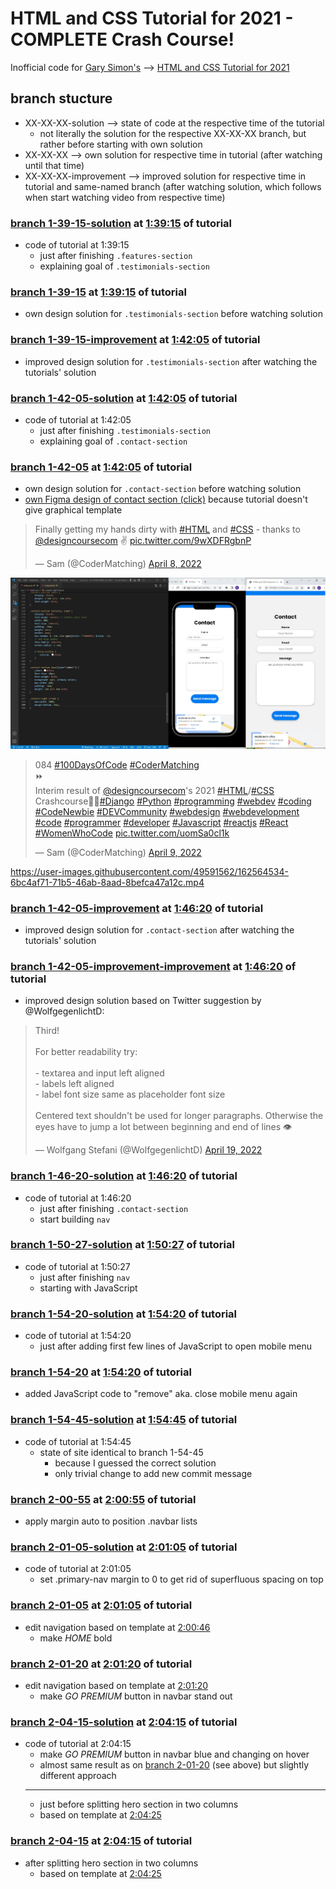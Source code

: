 # HTML and CSS Tutorial for 2021 - COMPLETE Crash Course!
Inofficial code for [Gary Simon's](https://github.com/designcourse) --> [HTML and CSS Tutorial for 2021](https://youtu.be/D-h8L5hgW-w)

## branch stucture
- XX-XX-XX-solution	--> state of code at the respective time of the tutorial
	- not literally the solution for the respective XX-XX-XX branch, but rather before starting with own solution
- XX-XX-XX 		--> own solution for respective time in tutorial (after watching until that time)
- XX-XX-XX-improvement	--> improved solution for respective time in tutorial and same-named branch (after watching solution, which follows when start watching video from respective time)

### [branch 1-39-15-solution](https://github.com/Sammeeey/HTML-CSS-CrashCourse-2021/tree/1-39-15-solution) at [1:39:15](https://youtu.be/D-h8L5hgW-w?t=5960) of tutorial
<!-- d940e13ac2cf0d63bf8d514e45773373d63c4843 -->
- code of tutorial at 1:39:15
    - just after finishing `.features-section`
    - explaining goal of `.testimonials-section`

### [branch 1-39-15](https://github.com/Sammeeey/HTML-CSS-CrashCourse-2021/tree/1-39-15) at [1:39:15](https://youtu.be/D-h8L5hgW-w?t=5960) of tutorial
<!-- 273983a030837920e778edadb1a4894aec0e3fb3 -->
- own design solution for `.testimonials-section` before watching solution

### [branch 1-39-15-improvement](https://github.com/Sammeeey/HTML-CSS-CrashCourse-2021/tree/1-39-15-improvement) at [1:42:05](https://youtu.be/D-h8L5hgW-w?t=6125) of tutorial
<!-- 7cdbdc1974db73dc3668f884674aed4d74527bce -->
- improved design solution for `.testimonials-section` after watching the tutorials' solution

### [branch 1-42-05-solution](https://github.com/Sammeeey/HTML-CSS-CrashCourse-2021/tree/1-42-05-solution) at [1:42:05](https://youtu.be/D-h8L5hgW-w?t=6125) of tutorial
<!-- f7b646ec73466e55bd5185fb704bcd15fd2f8eee -->
- code of tutorial at 1:42:05
    - just after finishing `.testimonials-section`
    - explaining goal of `.contact-section`

### [branch 1-42-05](https://github.com/Sammeeey/HTML-CSS-CrashCourse-2021/tree/1-42-05) at [1:42:05](https://youtu.be/D-h8L5hgW-w?t=6125) of tutorial
<!-- 8dc01d486c156226ca75cc47c909ad5b273a13ba -->
- own design solution for `.contact-section` before watching solution
- [own Figma design of contact section (click)](https://www.figma.com/file/MEz6tNBmiFAMHUnLWxsMmk/22-04-05_HTML_CSS_2021?node-id=1%3A2) because tutorial doesn't give graphical template

<blockquote class="twitter-tweet" data-theme="light"><p lang="en" dir="ltr">Finally getting my hands dirty with <a href="https://twitter.com/hashtag/HTML?src=hash&amp;ref_src=twsrc%5Etfw">#HTML</a> and <a href="https://twitter.com/hashtag/CSS?src=hash&amp;ref_src=twsrc%5Etfw">#CSS</a> - thanks to <a href="https://twitter.com/designcoursecom?ref_src=twsrc%5Etfw">@designcoursecom</a> ✌ <a href="https://t.co/9wXDFRgbnP">pic.twitter.com/9wXDFRgbnP</a></p>&mdash; Sam (@CoderMatching) <a href="https://twitter.com/CoderMatching/status/1512510857175085060?ref_src=twsrc%5Etfw">April 8, 2022</a></blockquote>

![picture of own design template](https://github.com/Sammeeey/HTML-CSS-CrashCourse-2021/blob/bbb8d227d0ad42856cc57f877de95138471cd0b4/progress_documentation/1-42-05/1-42-05_screenshot_contact_section.jpg)

<blockquote class="twitter-tweet" data-theme="light"><p lang="en" dir="ltr">084 <a href="https://twitter.com/hashtag/100DaysOfCode?src=hash&amp;ref_src=twsrc%5Etfw">#100DaysOfCode</a> <a href="https://twitter.com/hashtag/CoderMatching?src=hash&amp;ref_src=twsrc%5Etfw">#CoderMatching</a><br>⏩<br>Interim result of <a href="https://twitter.com/designcoursecom?ref_src=twsrc%5Etfw">@designcoursecom</a>&#39;s 2021 <a href="https://twitter.com/hashtag/HTML?src=hash&amp;ref_src=twsrc%5Etfw">#HTML</a>/<a href="https://twitter.com/hashtag/CSS?src=hash&amp;ref_src=twsrc%5Etfw">#CSS</a> Crashcourse🎨🤗<a href="https://twitter.com/hashtag/Django?src=hash&amp;ref_src=twsrc%5Etfw">#Django</a> <a href="https://twitter.com/hashtag/Python?src=hash&amp;ref_src=twsrc%5Etfw">#Python</a> <a href="https://twitter.com/hashtag/programming?src=hash&amp;ref_src=twsrc%5Etfw">#programming</a> <a href="https://twitter.com/hashtag/webdev?src=hash&amp;ref_src=twsrc%5Etfw">#webdev</a> <a href="https://twitter.com/hashtag/coding?src=hash&amp;ref_src=twsrc%5Etfw">#coding</a> <a href="https://twitter.com/hashtag/CodeNewbie?src=hash&amp;ref_src=twsrc%5Etfw">#CodeNewbie</a> <a href="https://twitter.com/hashtag/DEVCommunity?src=hash&amp;ref_src=twsrc%5Etfw">#DEVCommunity</a> <a href="https://twitter.com/hashtag/webdesign?src=hash&amp;ref_src=twsrc%5Etfw">#webdesign</a> <a href="https://twitter.com/hashtag/webdevelopment?src=hash&amp;ref_src=twsrc%5Etfw">#webdevelopment</a> <a href="https://twitter.com/hashtag/code?src=hash&amp;ref_src=twsrc%5Etfw">#code</a> <a href="https://twitter.com/hashtag/programmer?src=hash&amp;ref_src=twsrc%5Etfw">#programmer</a> <a href="https://twitter.com/hashtag/developer?src=hash&amp;ref_src=twsrc%5Etfw">#developer</a> <a href="https://twitter.com/hashtag/Javascript?src=hash&amp;ref_src=twsrc%5Etfw">#Javascript</a> <a href="https://twitter.com/hashtag/reactjs?src=hash&amp;ref_src=twsrc%5Etfw">#reactjs</a> <a href="https://twitter.com/hashtag/React?src=hash&amp;ref_src=twsrc%5Etfw">#React</a> <a href="https://twitter.com/hashtag/WomenWhoCode?src=hash&amp;ref_src=twsrc%5Etfw">#WomenWhoCode</a> <a href="https://t.co/uomSa0cl1k">pic.twitter.com/uomSa0cl1k</a></p>&mdash; Sam (@CoderMatching) <a href="https://twitter.com/CoderMatching/status/1512663597473841158?ref_src=twsrc%5Etfw">April 9, 2022</a></blockquote>

https://user-images.githubusercontent.com/49591562/162564534-6bc4af71-71b5-46ab-8aad-8befca47a12c.mp4

### [branch 1-42-05-improvement](https://github.com/Sammeeey/HTML-CSS-CrashCourse-2021/tree/1-42-05-improvement) at [1:46:20](https://youtu.be/D-h8L5hgW-w?t=6380) of tutorial
<!-- f72250ca3dd3543d66278c34604c4195ada2ce74 -->
- improved design solution for `.contact-section` after watching the tutorials' solution

### [branch 1-42-05-improvement-improvement](https://github.com/Sammeeey/HTML-CSS-CrashCourse-2021/tree/1-42-05-improvement-improvement) at [1:46:20](https://youtu.be/D-h8L5hgW-w?t=6380) of tutorial
- improved design solution based on Twitter suggestion by @WolfgegenlichtD:
<blockquote class="twitter-tweet"><p lang="en" dir="ltr">Third! <br><br>For better readability try:<br><br>- textarea and input left aligned<br>- labels left aligned <br>- label font size same as placeholder font size<br><br>Centered text shouldn&#39;t be used for longer paragraphs. Otherwise the eyes have to jump a lot between beginning and end of lines 👁</p>&mdash; Wolfgang Stefani (@WolfgegenlichtD) <a href="https://twitter.com/WolfgegenlichtD/status/1516285365887197184?ref_src=twsrc%5Etfw">April 19, 2022</a></blockquote>

### [branch 1-46-20-solution](https://github.com/Sammeeey/HTML-CSS-CrashCourse-2021/tree/1-46-20-solution) at [1:46:20](https://youtu.be/D-h8L5hgW-w?t=6380) of tutorial
<!-- 2ff5bf3c564f013aaa0217d34f6d34393bbc918e -->
- code of tutorial at 1:46:20
    - just after finishing `.contact-section`
    - start building `nav`

### [branch 1-50-27-solution](https://github.com/Sammeeey/HTML-CSS-CrashCourse-2021/tree/1-50-27-solution) at [1:50:27](https://youtu.be/D-h8L5hgW-w?t=6627) of tutorial
<!-- 3163784cb3c1cb4f327bc7f99a59119455f5f2c6 -->
- code of tutorial at 1:50:27
    - just after finishing `nav`
    - starting with JavaScript

### [branch 1-54-20-solution](https://github.com/Sammeeey/HTML-CSS-CrashCourse-2021/tree/1-54-20-solution) at [1:54:20](https://youtu.be/D-h8L5hgW-w?t=6860) of tutorial
<!-- 62575d2afae7978bd52e4390aa787108baf95636 -->
- code of tutorial at 1:54:20
    - just after adding first few lines of JavaScript to open mobile menu

### [branch 1-54-20](https://github.com/Sammeeey/HTML-CSS-CrashCourse-2021/tree/1-54-20) at [1:54:20](https://youtu.be/D-h8L5hgW-w?t=6860) of tutorial
<!-- 37bbad2c2a476e859263842094989d263d793ab8 -->
- added JavaScript code to "remove" aka. close mobile menu again

### [branch 1-54-45-solution](https://github.com/Sammeeey/HTML-CSS-CrashCourse-2021/tree/1-54-45-solution) at [1:54:45](https://youtu.be/D-h8L5hgW-w?t=6885) of tutorial
<!-- f8381dfa1b083dc3d5b6b8268693604a0870adc9 -->
- code of tutorial at 1:54:45
    - state of site identical to branch 1-54-45
	    - because I guessed the correct solution
	    - only trivial change to add new commit message

### [branch 2-00-55](https://github.com/Sammeeey/HTML-CSS-CrashCourse-2021/tree/2-00-55) at [2:00:55](https://youtu.be/D-h8L5hgW-w?t=7255) of tutorial
<!-- 54733059d6f8517049ae014c9e74c58429cfb87a -->
- apply margin auto to position .navbar lists

### [branch 2-01-05-solution](https://github.com/Sammeeey/HTML-CSS-CrashCourse-2021/tree/2-01-05-solution) at [2:01:05](https://youtu.be/D-h8L5hgW-w?t=7265) of tutorial
<!-- d786ef5f188fb302a432cd8f46efeb23223696b0 -->
- code of tutorial at 2:01:05
    - set .primary-nav margin to 0 to get rid of superfluous spacing on top

### [branch 2-01-05](https://github.com/Sammeeey/HTML-CSS-CrashCourse-2021/tree/2-01-05) at [2:01:05](https://youtu.be/D-h8L5hgW-w?t=7255) of tutorial
<!-- 54733059d6f8517049ae014c9e74c58429cfb87a -->
- edit navigation based on template at [2:00:46](https://youtu.be/D-h8L5hgW-w?t=7246)
	- make *HOME* bold

### [branch 2-01-20](https://github.com/Sammeeey/HTML-CSS-CrashCourse-2021/tree/2-01-20) at [2:01:20](https://youtu.be/D-h8L5hgW-w?t=7280) of tutorial
<!-- e903a86ac64ba2cab5eb373ac13eff197d72ce68 -->
- edit navigation based on template at [2:01:20](https://youtu.be/D-h8L5hgW-w?t=7246)
	- make *GO PREMIUM* button in navbar stand out

### [branch 2-04-15-solution](https://github.com/Sammeeey/HTML-CSS-CrashCourse-2021/tree/2-04-15-solution) at [2:04:15](https://youtu.be/D-h8L5hgW-w?t=7455) of tutorial
<!-- 79059d4d75de701217421216343af974e3be9580 -->
- code of tutorial at 2:04:15
    - make *GO PREMIUM* button in navbar blue and changing on hover
    - almost same result as on [branch 2-01-20](https://github.com/Sammeeey/HTML-CSS-CrashCourse-2021/tree/2-01-20) (see above) but slightly different approach
    ---
    - just before splitting hero section in two columns
	- based on template at [2:04:25](https://youtu.be/D-h8L5hgW-w?t=7465)

### [branch 2-04-15](https://github.com/Sammeeey/HTML-CSS-CrashCourse-2021/tree/2-04-15) at [2:04:15](https://youtu.be/D-h8L5hgW-w?t=7455) of tutorial
<!-- 69a2eea43d3a53b357267ee204d8fa4aabeebccd -->
- after splitting hero section in two columns
	- based on template at [2:04:25](https://youtu.be/D-h8L5hgW-w?t=7465)
